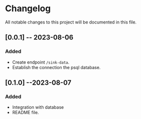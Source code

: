 # Changelog

All notable changes to this project will be documented in this file.


## [0.0.1] -- 2023-08-06

### Added

- Create endpoint `/sink-data`.
- Establish the connection the psql database.


## [0.1.0] --2023-08-07

### Added

- Integration with database
- README file.
